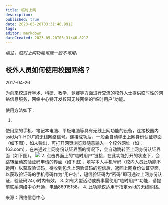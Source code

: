 ```yaml
---
title: 临时上网
description:
published: true
date: 2023-05-20T03:31:48.991Z
tags:
editor: markdown
dateCreated: 2023-05-20T03:31:46.821Z
---
```


*编注，临时上网功能可能一般不可用。*

## 校外人员如何使用校园网络？

2017-04-26

为向来校进行学术、科研、教学、竞赛等方面进行交流的校外人士提供临时性的网络信息服务，网络中心特开发校园无线网络的“临时用户”功能。

使用方法如下：

1.
使用您的手机、笔记本电脑、平板电脑等具有无线上网功能的设备，连接校园内ssid为“i-HDU”的无线网络信号。连接成功后，一般会自动弹出上网身份认证界面（如下图），如未弹出，可打开网页浏览器随意输入一个校外网址（如：163.com），在未通过上网身份认证界面的情况下，会自动跳转至上网身份认证界面（如下图）。
![](http://nic.hdu.edu.cn/_upload/article/images/97/88/32382f2443c4939e2e5a3d52b494/86407dcf-c871-4574-b485-b04339500202.png)
2.
点击界面上的“临时用户”链接，在此功能打开的状态下，会跳转至动态验证码申请的界面（如下图），填写本人手机号码（校内人员此功能不适用）以获取验证码，待收到包含上网验证码的短信后，返回上网身份认证界面，以获取验证码的手机号码作为“用户名”，短信验证码为“密码”即可通过上网身份认证，验证码24小时内有效。
3. 如有大型活动或赛事需使用“临时用户”功能，请提前联系网络中心开通，电话86915158。
4. 此功能仅适用于指定ssid的无线网络。

来源：网络信息中心